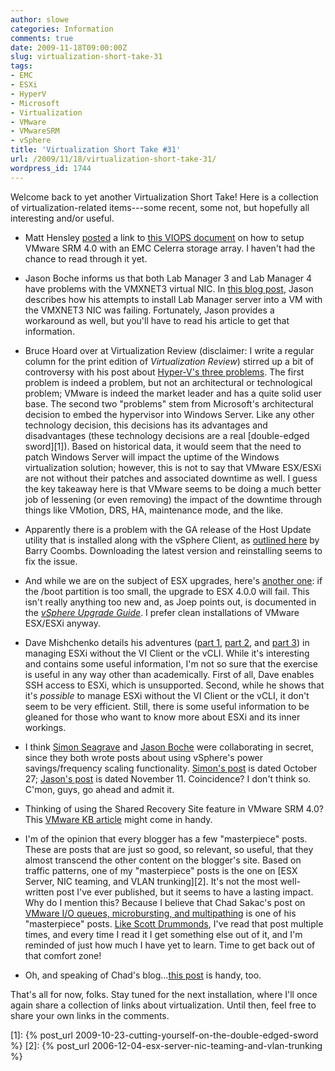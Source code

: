 ```yaml
---
author: slowe
categories: Information
comments: true
date: 2009-11-18T09:00:00Z
slug: virtualization-short-take-31
tags:
- EMC
- ESXi
- HyperV
- Microsoft
- Virtualization
- VMware
- VMwareSRM
- vSphere
title: 'Virtualization Short Take #31'
url: /2009/11/18/virtualization-short-take-31/
wordpress_id: 1744
---
```


Welcome back to yet another Virtualization Short Take! Here is a collection of virtualization-related items---some recent, some not, but hopefully all interesting and/or useful.

* Matt Hensley [posted](http://matthensley.wordpress.com/2009/10/11/srm-4-0-and-emc-celerra-how-to-guide/) a link to [this VIOPS document](http://viops.vmware.com/home/servlet/JiveServlet/download/1602-1-8390/EMC%20Celerra%20NFS%20CLI%20%26%20SRM%204.0%20Setup%20Guide.pdf) on how to setup VMware SRM 4.0 with an EMC Celerra storage array. I haven't had the chance to read through it yet.

* Jason Boche informs us that both Lab Manager 3 and Lab Manager 4 have problems with the VMXNET3 virtual NIC. In [this blog post](http://www.boche.net/blog/index.php/2009/11/07/lab-manager-4-installation-fails-with-vsphere-vmxnet-3-nic/), Jason describes how his attempts to install Lab Manager server into a VM with the VMXNET3 NIC was failing. Fortunately, Jason provides a workaround as well, but you'll have to read his article to get that information.

* Bruce Hoard over at Virtualization Review (disclaimer: I write a regular column for the print edition of _Virtualization Review_) stirred up a bit of controversy with his post about [Hyper-V's three problems](http://virtualizationreview.com/blogs/the-hoard-facts/2009/11/hyper-v-problem.aspx). The first problem is indeed a problem, but not an architectural or technological problem; VMware is indeed the market leader and has a quite solid user base. The second two "problems" stem from Microsoft's architectural decision to embed the hypervisor into Windows Server. Like any other technology decision, this decisions has its advantages and disadvantages (these technology decisions are a real [double-edged sword][1]). Based on historical data, it would seem that the need to patch Windows Server will impact the uptime of the Windows virtualization solution; however, this is not to say that VMware ESX/ESXi are not without their patches and associated downtime as well. I guess the key takeaway here is that VMware seems to be doing a much better job of lessening (or even removing) the impact of the downtime through things like VMotion, DRS, HA, maintenance mode, and the like.

* Apparently there is a problem with the GA release of the Host Update utility that is installed along with the vSphere Client, as [outlined here](http://virtualisedreality.wordpress.com/2009/11/04/vsphere-upgrade-the-partition-needs-to-be-at-least-3040-mb-error/) by Barry Coombs. Downloading the latest version and reinstalling seems to fix the issue.

* And while we are on the subject of ESX upgrades, here's [another one](http://www.virtuallifestyle.nl/2009/10/upgrade-esx-to-v4-fails-boot-too-small/): if the /boot partition is too small, the upgrade to ESX 4.0.0 will fail. This isn't really anything too new and, as Joep points out, is documented in the [_vSphere Upgrade Guide_](http://www.vmware.com/pdf/vsphere4/r40/vsp_40_upgrade_guide.pdf). I prefer clean installations of VMware ESX/ESXi anyway.

* Dave Mishchenko details his adventures ([part 1](http://www.vm-help.com/esx40i/manage_without_VI_client_1.php), [part 2](http://www.vm-help.com//esx40i/manage_without_VI_client_2.php), and [part 3](http://www.vm-help.com//esx40i/manage_without_VI_client_3.php)) in managing ESXi without the VI Client or the vCLI. While it's interesting and contains some useful information, I'm not so sure that the exercise is useful in any way other than academically. First of all, Dave enables SSH access to ESXi, which is unsupported. Second, while he shows that it's _possible_ to manage ESXi without the VI Client or the vCLI, it don't seem to be very efficient. Still, there is some useful information to be gleaned for those who want to know more about ESXi and its inner workings.

* I think [Simon Seagrave](http://www.techhead.co.uk) and [Jason Boche](http://www.boche.net/blog) were collaborating in secret, since they both wrote posts about using vSphere's power savings/frequency scaling functionality. [Simon's post](http://www.techhead.co.uk/saving-power-with-vmware-vsphere-esx-dynamic-voltage-and-frequency-scaling-dvfs) is dated October 27; [Jason's post](http://www.boche.net/blog/index.php/2009/11/11/tame-electrical-and-heating-costs-with-cpu-power-management/) is dated November 11. Coincidence? I don't think so. C'mon, guys, go ahead and admit it.

* Thinking of using the Shared Recovery Site feature in VMware SRM 4.0? This [VMware KB article](http://kb.vmware.com/selfservice/microsites/search.do?language=en_US&cmd=displayKC&externalId=1014640) might come in handy.

* I'm of the opinion that every blogger has a few "masterpiece" posts. These are posts that are just so good, so relevant, so useful, that they almost transcend the other content on the blogger's site. Based on traffic patterns, one of my "masterpiece" posts is the one on [ESX Server, NIC teaming, and VLAN trunking][2]. It's not the most well-written post I've ever published, but it seems to have a lasting impact. Why do I mention this? Because I believe that Chad Sakac's post on [VMware I/O queues, microbursting, and multipathing](http://virtualgeek.typepad.com/virtual_geek/2009/06/vmware-io-queues-micro-bursting-and-multipathing.html) is one of his "masterpiece" posts. [Like Scott Drummonds](http://vpivot.com/2009/09/23/micro-bursting-and-storage-performance/), I've read that post multiple times, and every time I read it I get something else out of it, and I'm reminded of just how much I have yet to learn. Time to get back out of that comfort zone!

* Oh, and speaking of Chad's blog...[this post](http://virtualgeek.typepad.com/virtual_geek/2009/10/howto-use-site-recovery-manager-and-linked-clones-together.html) is handy, too.

That's all for now, folks. Stay tuned for the next installation, where I'll once again share a collection of links about virtualization. Until then, feel free to share your own links in the comments.

[1]: {% post_url 2009-10-23-cutting-yourself-on-the-double-edged-sword %}
[2]: {% post_url 2006-12-04-esx-server-nic-teaming-and-vlan-trunking %}
